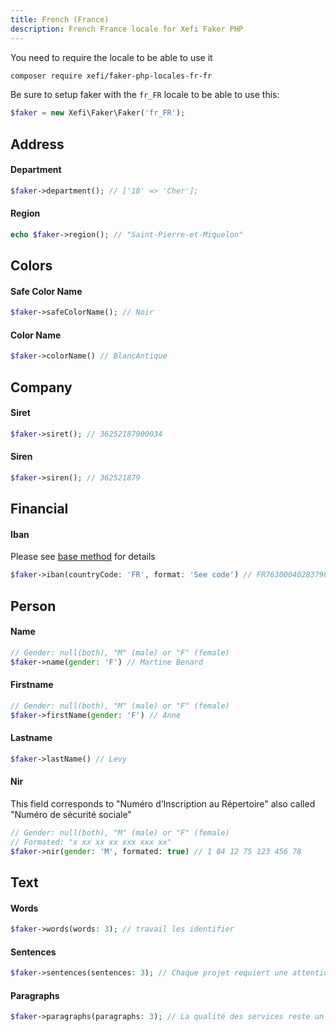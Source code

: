 ```yaml
---
title: French (France)
description: French France locale for Xefi Faker PHP
---
```


You need to require the locale to be able to use it
```bash
composer require xefi/faker-php-locales-fr-fr
```

Be sure to setup faker with the `fr_FR` locale to be able to use this:

```php
$faker = new Xefi\Faker\Faker('fr_FR');
```

## Address

#### Department
```php
$faker->department(); // ['18' => 'Cher'];
```

#### Region
```php
echo $faker->region(); // "Saint-Pierre-et-Miquelon"
```

## Colors

#### Safe Color Name

```php
$faker->safeColorName(); // Noir
```

#### Color Name
```php
$faker->colorName() // BlancAntique
```

## Company

#### Siret
```php
$faker->siret(); // 36252187900034
```

#### Siren
```php
$faker->siren(); // 362521879
```

## Financial

#### Iban

Please see [base method](/extensions/financial#iban) for details

```php
$faker->iban(countryCode: 'FR', format: 'See code') // FR7630004028379876543210943
```

## Person

#### Name
```php
// Gender: null(both), "M" (male) or "F" (female)
$faker->name(gender: 'F') // Martine Benard
```

#### Firstname
```php
// Gender: null(both), "M" (male) or "F" (female)
$faker->firstName(gender: 'F') // Anne
```

#### Lastname
```php
$faker->lastName() // Levy
```

#### Nir

This field corresponds to "Numéro d’Inscription au Répertoire" also called "Numéro de sécurité sociale"
```php
// Gender: null(both), "M" (male) or "F" (female)
// Formated: "x xx xx xx xxx xxx xx"
$faker->nir(gender: 'M', formated: true) // 1 84 12 75 123 456 78
```

## Text

#### Words

```php
$faker->words(words: 3); // travail les identifier
```

#### Sentences

```php
$faker->sentences(sentences: 3); // Chaque projet requiert une attention particulière pour assurer ...
```

#### Paragraphs

```php
$faker->paragraphs(paragraphs: 3); // La qualité des services reste un objectif central dans le ...
```
